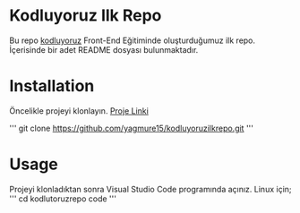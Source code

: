 # Kodluyoruz Ilk Repo
Bu repo [kodluyoruz](https://www.kodluyoruz.org/) Front-End Eğitiminde oluşturduğumuz ilk repo. İçerisinde
bir adet README dosyası bulunmaktadır.

# Installation
Öncelikle projeyi klonlayın. [Proje Linki](https://github.com/yagmure15/kodluyoruzilkrepo.git)

'''
git clone https://github.com/yagmure15/kodluyoruzilkrepo.git
'''
# Usage
Projeyi klonladıktan sonra Visual Studio Code programında açınız.
Linux için;
'''
cd kodlutoruzrepo
code
'''